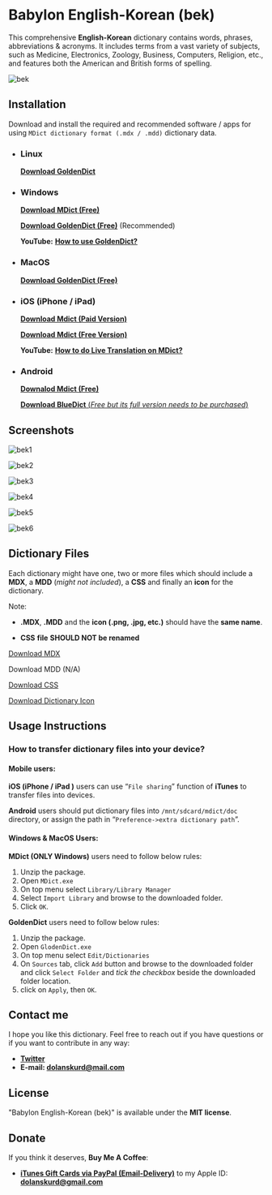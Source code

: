 # Babylon English-Korean (bek)

This comprehensive **English-Korean** dictionary contains words, phrases, abbreviations & acronyms. It includes terms from a vast variety of subjects, such as Medicine, Electronics, Zoology, Business, Computers, Religion, etc., and features both the American and British forms of spelling.

![bek](https://raw.githubusercontent.com/dolanskurd/Babylon-English-Korean/master/img/Babylon_English_Korean.png)

## Installation

Download and install the required and recommended software / apps for using `MDict dictionary format (.mdx / .mdd)` dictionary data.

- ### Linux

  [**Download GoldenDict**](https://github.com/goldendict/goldendict)

- ### Windows

  [**Download MDict (Free)**](https://www.mdict.cn/download/MDictPC2.7z)

  [**Download GoldenDict (Free)**](https://sourceforge.net/projects/goldendict/files/early%20access%20builds/) (Recommended)

  **YouTube:** [**How to use GoldenDict?**](https://www.youtube.com/watch?v=bDipNBvhOVI)

- ### MacOS

  [**Download GoldenDict (Free)**](https://sourceforge.net/projects/goldendict/files/early%20access%20builds/)

- ### iOS (iPhone / iPad)

  [**Download Mdict (Paid Version)**](https://itunes.apple.com/cn/app/mdict/id389083586?mt=8)

  [**Download Mdict (Free Version)**](https://itunes.apple.com/cn/app/mdict-free/id894362875)

  **YouTube:** [**How to do Live Translation on MDict?**](https://www.youtube.com/watch?v=nQPU7E4YTmE)

- ### Android

  [**Downalod Mdict (Free)**](https://play.google.com/store/apps/details?id=cn.mdict)

  [**Download BlueDict** (_Free but its full version needs to be purchased_)](https://play.google.com/store/apps/details?id=cn.ssdl.bluedict&hl=en)

## Screenshots

![bek1](https://github.com/dolanskurd/Babylon-English-Korean/blob/master/img/Screenshots/IMG_E0400.JPG)

![bek2](https://github.com/dolanskurd/Babylon-English-Korean/blob/master/img/Screenshots/IMG_E0401.JPG)

![bek3](https://github.com/dolanskurd/Babylon-English-Korean/blob/master/img/Screenshots/IMG_E0402.JPG)

![bek4](https://github.com/dolanskurd/Babylon-English-Korean/blob/master/img/Screenshots/01.png)

![bek5](https://github.com/dolanskurd/Babylon-English-Korean/blob/master/img/Screenshots/02.png)

![bek6](https://github.com/dolanskurd/Babylon-English-Korean/blob/master/img/Screenshots/03.png)

## Dictionary Files

Each dictionary might have one, two or more files which should include a **MDX**, a **MDD** (_might not included_), a **CSS** and finally an **icon** for the dictionary.

Note:

- **.MDX**, **.MDD** and the **icon (.png, .jpg, etc.)** should have the **same name**.

- **CSS** **file** **SHOULD NOT be renamed**

[Download MDX](https://github.com/dolanskurd/Babylon-English-Korean/blob/master/Babylon_English_Korean.mdx)

Download MDD (N/A)

[Download CSS](https://github.com/dolanskurd/Babylon-English-Korean/blob/master/bek.css)

[Download Dictionary Icon](https://github.com/dolanskurd/Babylon-English-Korean/blob/master/Babylon_English_Korean.png)

## Usage Instructions

### How to transfer dictionary files into your device?

#### Mobile users:

**iOS (iPhone / iPad )** users can use “`File sharing`” function of **iTunes** to transfer files into devices.

**Android** users should put dictionary files into `/mnt/sdcard/mdict/doc` directory, or assign the path in “`Preference->extra dictionary path`”.

#### **Windows & MacOS Users:**

**MDict (ONLY Windows)** users need to follow below rules:

1. Unzip the package.
2. Open `MDict.exe`
3. On top menu select `Library/Library Manager`
4. Select `Import Library` and browse to the downloaded folder.
5. Click `OK`.

**GoldenDict** users need to follow below rules:

1. Unzip the package.
2. Open `GlodenDict.exe`
3. On top menu select `Edit/Dictionaries`
4. On `Sources` tab, click `Add` button and browse to the downloaded folder and click `Select Folder` and _tick the checkbox_ beside the downloaded folder location.
5. click on `Apply`, then `OK`.

## Contact me

I hope you like this dictionary. Feel free to reach out if you have questions or if you want to contribute in any way:

- **[Twitter](http://www.twitter.com/dolanskurd)**
- **E-mail: [dolanskurd@mail.com](mailto:dolanskurd@mail.com)**

## License

"Babylon English-Korean (bek)" is available under the **MIT license**.

## Donate

If you think it deserves, **Buy Me A Coffee**:

- **[iTunes Gift Cards via PayPal (Email-Delivery)](https://www.paypal.com/us/gifts/brands/itunes)** to my Apple ID: **dolanskurd@gmail.com**
